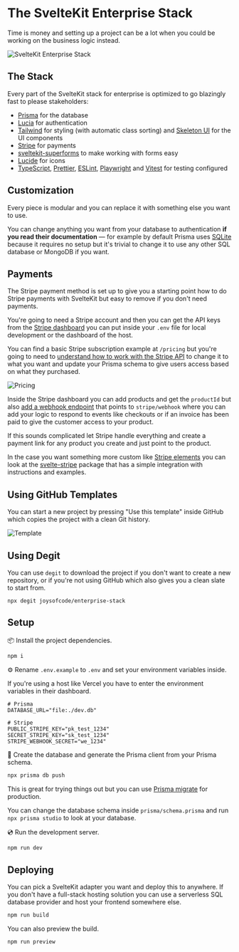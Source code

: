 # The SvelteKit Enterprise Stack

Time is money and setting up a project can be a lot when you could be working on the business logic instead.

![SvelteKit Enterprise Stack](https://user-images.githubusercontent.com/38083522/226189777-4ecda836-5d1f-4819-ba11-2d2fe09d1838.png)

## The Stack

Every part of the SvelteKit stack for enterprise is optimized to go blazingly fast to please stakeholders:

- [Prisma](https://www.prisma.io/) for the database
- [Lucia](https://lucia-auth.com/) for authentication
- [Tailwind](https://tailwindcss.com/) for styling (with automatic class sorting) and [Skeleton UI](https://www.skeleton.dev/) for the UI components
- [Stripe](https://stripe.com/) for payments
- [sveltekit-superforms](https://github.com/ciscoheat/sveltekit-superforms) to make working with forms easy
- [Lucide](https://lucide.dev/) for icons
- [TypeScript](https://www.typescriptlang.org/), [Prettier](https://prettier.io/), [ESLint](https://eslint.org/), [Playwright](https://playwright.dev/) and [Vitest](https://vitest.dev/) for testing configured

## Customization

Every piece is modular and you can replace it with something else you want to use.

You can change anything you want from your database to authentication **if you read their documentation** — for example by default Prisma uses [SQLite](https://www.sqlite.org/index.html) because it requires no setup but it's trivial to change it to use any other SQL database or MongoDB if you want.

## Payments

The Stripe payment method is set up to give you a starting point how to do Stripe payments with SvelteKit but easy to remove if you don't need payments.

You're going to need a Stripe account and then you can get the API keys from the [Stripe dashboard](https://dashboard.stripe.com/login) you can put inside your `.env` file for local development or the dashboard of the host.

You can find a basic Stripe subscription example at `/pricing` but you're going to need to [understand how to work with the Stripe API](https://stripe.com/docs) to change it to what you want and update your Prisma schema to give users access based on what they purchased.

![Pricing](https://user-images.githubusercontent.com/38083522/226190016-72281b9e-8493-4bc7-bcf6-2562211ea8ad.png)

Inside the Stripe dashboard you can add products and get the `productId` but also [add a webhook endpoint](https://dashboard.stripe.com/test/webhooks) that points to `stripe/webhook` where you can add your logic to respond to events like checkouts or if an invoice has been paid to give the customer access to your product.

If this sounds complicated let Stripe handle everything and create a payment link for any product you create and just point to the product.

In the case you want something more custom like [Stripe elements](https://stripe.com/payments/elements) you can look at the [svelte-stripe](https://www.sveltestripe.com/) package that has a simple integration with instructions and examples.

## Using GitHub Templates

You can start a new project by pressing "Use this template" inside GitHub which copies the project with a clean Git history.

![Template](https://user-images.githubusercontent.com/38083522/223441491-4d3dda0b-ee0e-49cd-ab0d-ce9fd74dd124.png)

## Using Degit

You can use `degit` to download the project if you don't want to create a new repository, or if you're not using GitHub which also gives you a clean slate to start from.

```
npx degit joysofcode/enterprise-stack
```

## Setup

📦️ Install the project dependencies.

```bash
npm i
```

⚙️ Rename `.env.example` to `.env` and set your environment variables inside.

If you're using a host like Vercel you have to enter the environment variables in their dashboard.

```shell
# Prisma
DATABASE_URL="file:./dev.db"

# Stripe
PUBLIC_STRIPE_KEY="pk_test_1234"
SECRET_STRIPE_KEY="sk_test_1234"
STRIPE_WEBHOOK_SECRET="we_1234"
```

📜 Create the database and generate the Prisma client from your Prisma schema.

```bash
npx prisma db push
```

This is great for trying things out but you can use [Prisma migrate](https://www.prisma.io/docs/concepts/components/prisma-migrate) for production.

You can change the database schema inside `prisma/schema.prisma` and run `npx prisma studio` to look at your database.

💿️ Run the development server.

```bash
npm run dev
```

## Deploying

You can pick a SvelteKit adapter you want and deploy this to anywhere. If you don't have a full-stack hosting solution you can use a serverless SQL database provider and host your frontend somewhere else.

```bash
npm run build
```

You can also preview the build.

```bash
npm run preview
```
